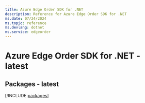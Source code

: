 ```yaml
---
title: Azure Edge Order SDK for .NET
description: Reference for Azure Edge Order SDK for .NET
ms.date: 07/24/2024
ms.topic: reference
ms.devlang: dotnet
ms.service: edgeorder
---
```

# Azure Edge Order SDK for .NET - latest
## Packages - latest
[!INCLUDE [packages](edge-order-index.md)]